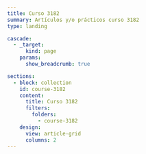 ```yaml
---
title: Curso 3182
summary: Artículos y/o prácticos curso 3182
type: landing

cascade:
  - _target:
      kind: page
    params:
      show_breadcrumb: true

sections:
  - block: collection
    id: course-3182
    content:
      title: Curso 3182
      filters:
        folders:
          - course-3182
    design:
      view: article-grid
      columns: 2
---
```

